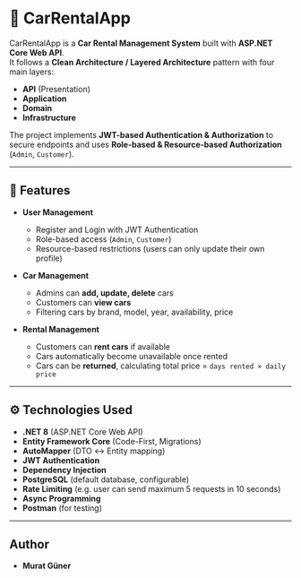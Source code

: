 # 🚗 CarRentalApp

CarRentalApp is a **Car Rental Management System** built with **ASP.NET Core Web API**.  
It follows a **Clean Architecture / Layered Architecture** pattern with four main layers:
- **API** (Presentation)
- **Application**
- **Domain**
- **Infrastructure**

The project implements **JWT-based Authentication & Authorization** to secure endpoints and uses **Role-based & Resource-based Authorization** (`Admin`, `Customer`).

---

## 📌 Features

- **User Management**
  - Register and Login with JWT Authentication
  - Role-based access (`Admin`, `Customer`)
  - Resource-based restrictions (users can only update their own profile)

- **Car Management**
  - Admins can **add, update, delete** cars
  - Customers can **view cars**
  - Filtering cars by brand, model, year, availability, price

- **Rental Management**
  - Customers can **rent cars** if available
  - Cars automatically become unavailable once rented
  - Cars can be **returned**, calculating total price = `days rented × daily price`

---

## ⚙️ Technologies Used

- **.NET 8** (ASP.NET Core Web API)
- **Entity Framework Core** (Code-First, Migrations)
- **AutoMapper** (DTO ↔ Entity mapping)
- **JWT Authentication**
- **Dependency Injection**
- **PostgreSQL** (default database, configurable)
- **Rate Limiting** (e.g. user can send maximum 5 requests in 10 seconds)
- **Async Programming**
- **Postman** (for testing)

---
## Author

- **Murat Güner**


